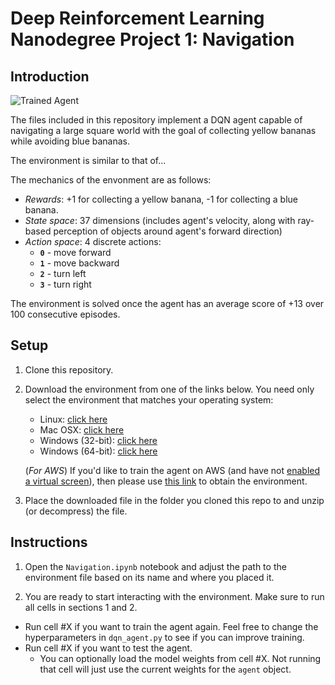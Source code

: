 [//]: # (Image References)

[image1]: https://user-images.githubusercontent.com/10624937/42135619-d90f2f28-7d12-11e8-8823-82b970a54d7e.gif "Trained Agent"

# Deep Reinforcement Learning Nanodegree Project 1: Navigation

## Introduction

![Trained Agent][image1]

The files included in this repository implement a DQN agent capable of navigating a large square world with the goal of collecting yellow bananas while avoiding blue bananas.

The environment is similar to that of...

The mechanics of the envonment are as follows:

- *Rewards*: +1 for collecting a yellow banana, -1 for collecting a blue banana.
- *State space*: 37 dimensions (includes agent's velocity, along with ray-based perception of objects around agent's forward direction)
- *Action space*: 4 discrete actions:
    - **`0`** - move forward
    - **`1`** - move backward
    - **`2`** - turn left
    - **`3`** - turn right

The environment is solved once the agent has an average score of +13 over 100 consecutive episodes.

## Setup

1. Clone this repository.

2. Download the environment from one of the links below.  You need only select the environment that matches your operating system:
    - Linux: [click here](https://s3-us-west-1.amazonaws.com/udacity-drlnd/P1/Banana/Banana_Linux.zip)
    - Mac OSX: [click here](https://s3-us-west-1.amazonaws.com/udacity-drlnd/P1/Banana/Banana.app.zip)
    - Windows (32-bit): [click here](https://s3-us-west-1.amazonaws.com/udacity-drlnd/P1/Banana/Banana_Windows_x86.zip)
    - Windows (64-bit): [click here](https://s3-us-west-1.amazonaws.com/udacity-drlnd/P1/Banana/Banana_Windows_x86_64.zip)
    
    (_For AWS_) If you'd like to train the agent on AWS (and have not [enabled a virtual screen](https://github.com/Unity-Technologies/ml-agents/blob/master/docs/Training-on-Amazon-Web-Service.md)), then please use [this link](https://s3-us-west-1.amazonaws.com/udacity-drlnd/P1/Banana/Banana_Linux_NoVis.zip) to obtain the environment.

3. Place the downloaded file in the folder you cloned this repo to and unzip (or decompress) the file.

## Instructions

1. Open the `Navigation.ipynb` notebook and adjust the path to the environment file based on its name and where you placed it.

2. You are ready to start interacting with the environment. Make sure to run all cells in sections 1 and 2.

- Run cell #X if you want to train the agent again. Feel free to change the hyperparameters in `dqn_agent.py` to see if you can improve training.
- Run cell #X if you want to test the agent. 
    - You can optionally load the model weights from cell #X. Not running that cell will just use the current weights for the `agent` object.